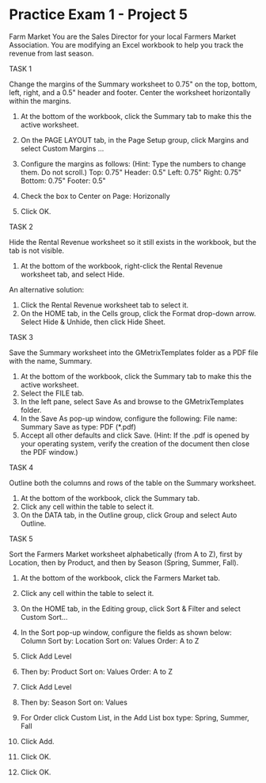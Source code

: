 # Practice Exam 1 - Project 5

Farm Market
You are the Sales Director for your local Farmers Market Association. You are modifying an Excel workbook to help you track the revenue from last season.

TASK 1
 
Change the margins of the Summary worksheet to 0.75" on the top, bottom, left, right, and a 0.5" header and footer. Center the worksheet horizontally within the margins.

1. At the bottom of the workbook, click the Summary tab to make this the active worksheet.
2. On the PAGE LAYOUT tab, in the Page Setup group, click Margins and select Custom Margins ...

 

3. Configure the margins as follows: (Hint: Type the numbers to change them. Do not scroll.)
Top: 0.75" Header: 0.5"
Left: 0.75" Right: 0.75"
Bottom: 0.75" Footer: 0.5"
4. Check the box to Center on Page: Horizonally
5. Click OK.

 

TASK 2

Hide the Rental Revenue worksheet so it still exists in the workbook, but the tab is not visible.

1.  At the bottom of the workbook, right-click the Rental Revenue worksheet tab, and select Hide.

 
An alternative solution:
1.  Click the Rental Revenue worksheet tab to select it.
2.  On the HOME tab, in the Cells group, click the Format drop-down arrow.  Select Hide & Unhide, then click Hide Sheet.

TASK 3

Save the Summary worksheet into the GMetrixTemplates folder as a PDF file with the name, Summary.

1.  At the bottom of the workbook, click the Summary tab to make this the active worksheet.
2.  Select the FILE tab.
3.  In the left pane, select Save As and browse to the GMetrixTemplates folder.
4.  In the Save As pop-up window, configure the following:
File name:  Summary
Save as type:  PDF (*.pdf)
5.  Accept all other defaults and click Save.
(Hint:  If the .pdf is opened by your operating system, verify the creation of the document then close the PDF window.)

 

TASK 4

Outline both the columns and rows of the table on the Summary worksheet.

1.  At the bottom of the workbook, click the Summary tab.
2.  Click any cell within the table to select it.
3.  On the DATA tab, in the Outline group, click Group and select Auto Outline.

 

TASK 5

Sort the Farmers Market worksheet alphabetically (from A to Z), first by Location, then by Product, and then by Season (Spring, Summer, Fall).

1. At the bottom of the workbook, click the Farmers Market tab.
2. Click any cell within the table to select it.
3. On the HOME tab, in the Editing group, click Sort & Filter and select Custom Sort…
 

4. In the Sort pop-up window, configure the fields as shown below:
Column Sort by: Location
Sort on: Values
Order: A to Z
5. Click Add Level
6. Then by: Product
Sort on: Values
Order: A to Z
7. Click Add Level
8. Then by: Season
Sort on: Values
9. For Order click Custom List, in the Add List box type: Spring, Summer, Fall
10. Click Add.
11. Click OK.
12. Click OK.

 

 
